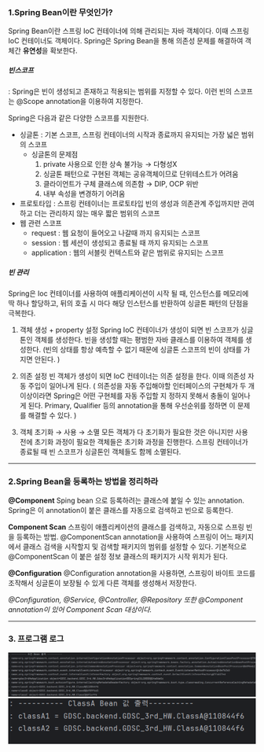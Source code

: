 ### 1.Spring Bean이란 무엇인가?

Spring Bean이란 스프링 IoC 컨테이너에 의해 관리되는 자바 객체이다. 이때 스프링 IoC 컨테이너도 객체이다.
Spring은 Spring Bean을 통해 의존성 문제를 해결하여 객체간 **유연성**을 확보한다.

##### 빈스코프
: Spring은 빈이 생성되고 존재하고 적용되는 범위를 지정할 수 있다. 이런 빈의 스코프는 @Scope annotation을 이용하여 지정한다.

Spring은 다음과 같은 다양한 스코프를 지원한다.
- 싱글톤 : 기본 스코프, 스프링 컨테이너의 시작과 종료까지 유지되는 가장 넓은 범위의 스코프
    - 싱글톤의 문제점
        1. private 사용으로 인한 상속 불가능 → 다형성X
        2. 싱글톤 패턴으로 구현된 객체는 공유객체이므로 단위테스트가 어려움
        3. 클라이언트가 구체 클래스에 의존함 → DIP, OCP 위반
        4. 내부 속성을 변경하기 어려움
- 프로토타입 : 스프링 컨테이너는 프로토타입 빈의 생성과 의존관계 주입까지만 관여하고 더는 관리하지 않는 매우 짧은 범위의 스코프
- 웹 관련 스코프
    - request : 웹 요청이 들어오고 나갈때 까지 유지되는 스코프
    - session : 웹 세션이 생성되고 종료될 때 까지 유지되는 스코프
    - application : 웹의 서블릿 컨텍스트와 같은 범위로 유지되는 스코프

##### 빈 관리

Spring은 Ioc 컨테이너를 사용하여 애플리케이션이 시작 될 때, 인스턴스를 메모리에 딱 하나 할당하고, 뒤의 호출 시 마다 해당 인스턴스를 반환하여 싱글톤 패턴의 단점을 극복한다.

1. 객체 생성 + property 설정
Spring IoC 컨테이너가 생성이 되면 빈 스코프가 싱글톤인 객체를 생성한다. 빈을 생성할 때는 평범한 자바 클래스를 이용하여 객체를 생성한다. (빈의 상태를 항상 예측할 수 없기 때문에 싱글톤 스코프의 빈이 상태를 가지면 안된다. )

2. 의존 설정
빈 객체가 생성이 되면 IoC 컨테이너는 의존 설정을 한다. 이때 의존성 자동 주입이 일어나게 된다. ( 의존성을 자동 주입해야할 인터페이스의 구현체가 두 개 이상이라면 Spring은 어떤 구현체를 자동 주입할 지 정하지 못해서 충돌이 일어나게 된다. Primary, Qualifier 등의 annotation을 통해 우선순위를 정하면 이 문제를 해결할 수 있다. )

3. 객체 초기화 → 사용 → 소멸
모든 객체가 다 초기화가 필요한 것은 아니지만 사용 전에 초기화 과정이 필요한 객체들은 초기화 과정을 진행한다. 스프링 컨테이너가 종료될 때 빈 스코프가 싱글톤인 객체들도 함께 소멸된다.




*** 
### 2.Spring Bean을 등록하는 방법을 정리하라

**@Component**
Sping bean 으로 등록하려는 클래스에 붙일 수 있는 annotation. Spring은 이 annotation이 붙은 클래스를 자동으로 검색하고 빈으로 등록한다.

**Component Scan**
스프링이 애플리케이션의 클래스를 검색하고, 자동으로 스프링 빈을 등록하는 방법. @ComponentScan annotation을 사용하여 스프링이 어느 패키지에서 클래스 검색을 시작할지 및 검색할 패키지의 범위를 설정할 수 있다. 기본적으로 @ComponentScan 이 붙은 설정 정보 클래스의 패키지가 시작 위치가 된다.

**@Configuration**
@Configuration annotation을 사용하면, 스프링이 바이트 코드를 조작해서 싱글톤이 보장될 수 있게 다른 객체를 생성해서 저장한다.

*@Configuration, @Service, @Controller, @Repository 또한 @Component annotation이 있어 Component Scan 대상이다.*




***
### 3. 프로그램 로그
![result1](./result1.png)
![result1](./result2.png)
